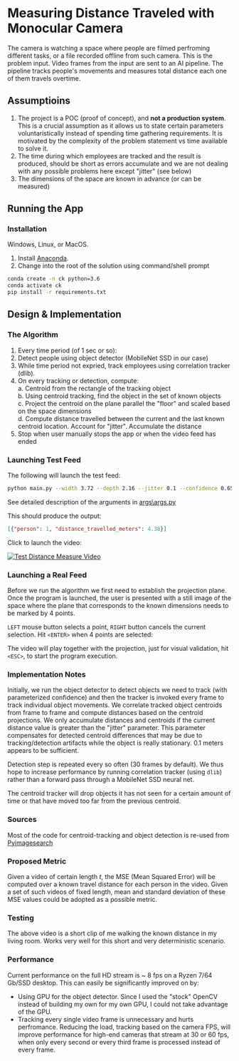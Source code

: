 # Measuring Distance Traveled with Monocular Camera

The camera is watching a space where people are filmed perfroming different tasks, or a file recorded offline from such camera. This is the problem input. Video frames from the input are sent to an AI pipeline. The pipeline tracks people's movements and measures total distance each one of them travels overtime.

## Assumptioins

1. The project is a POC (proof of concept), and **not a production system**. This is a crucial assumption as it allows us to state certain parameters voluntaristically instead of spending time gathering requirements. It is motivated by the complexity of the problem statement vs time available to solve it.
1. The time during which employees are tracked and the result is produced, should be short as errors accumulate and we are not dealing with any possible problems here except "jitter" (see below)
1. The dimensions of the space are known in advance (or can be measured)

## Running the App

### Installation

Windows, Linux, or MacOS.

1. Install [Anaconda](https://www.anaconda.com/products/individual).
1. Change into the root of the solution using command/shell prompt

```sh
conda create -n ck python=3.6
conda activate ck
pip install -r requirements.txt
```
## Design & Implementation

### The Algorithm

1. Every time period (of 1 sec or so):
1. Detect people using object detector (MobileNet SSD in our case)
1. While time period not expried, track employees using correlation tracker (dlib).
1. On every tracking or detection, compute:  
  a. Centroid from the rectangle of the tracking object  
  b. Using centroid tracking, find the object in the set of known objects  
  c. Project the centroid on the plane parallel the "floor" and scaled based on the space dimensions  
  d. Compute distance travelled between the current and the last known centroid location. Account for "jitter". Accumulate the distance
1. Stop when user manually stops the app or when the video feed has ended

### Launching Test Feed

The following will launch the test feed:

```sh
python main.py --width 3.72 --depth 2.16 --jitter 0.1 --confidence 0.65 --input "videos/den3.mp4" --test
```

See detailed description of the arguments in [args\args.py](args/args.py)

This should produce the output:

```json
[{"person": 1, "distance_travelled_meters": 4.38}]
```
Click to launch the video:  

[![Test Distance Measure Video](https://img.youtube.com/vi/6fRGGj58IQo/0.jpg)](https://www.youtube.com/watch?v=6fRGGj58IQo)

### Launching a Real Feed

Before we run the algorithm we first need to establish the projection plane. Once the program is launched, the user is presented with a still image of the space where the plane that corresponds to the known dimensions needs to be marked by 4 points.

`LEFT` mouse button selects a point, `RIGHT` button cancels the current selection. Hit `<ENTER>` when 4 points are selected:


The video will play together with the projection, just for visual validation, hit `<ESC>`, to start the program execution.

### Implementation Notes

Initially, we run the object detector to detect objects we need to track (with parameterized confidence) and then the tracker is invoked every frame to track individual object movements. We correlate tracked object centroids from frame to frame and compute distances based on the centroid projections. We only accumulate distances and centroids if the current distance value is greater than the "jitter" parameter. This parameter compensates for detected centroid differences that may be due to tracking/detection artifacts while the object is really stationary. 0.1 meters appears to be sufficient. 

Detection step is repeated every so often (30 frames by default). We thus hope to increase performance by running correlation tracker  (using `dlib`) rather than a forward pass through a MobileNet SSD neural net.

The centroid tracker will drop objects it has not seen for a certain amount of time or that have moved too far from the previous centroid.

### Sources

Most of the code for centroid-tracking and object detection is re-used from [Pyimagesearch](https://www.pyimagesearch.com/2018/08/13/opencv-people-counter/)

### Proposed Metric

Given a video of certain length _t_, the MSE (Mean Squared Error) will be computed over a known travel distance for each person in the video. Given a set of such videos of fixed length, mean and standard deviation of these MSE values could be adopted as a possible metric.

### Testing

The above video is a short clip of me walking the known distance in my living room. Works very well for this short and very deterministic scenario.

### Performance

Current performance on the full HD stream is ~ 8 fps on a Ryzen 7/64 Gb/SSD desktop. This can easily be significantly improved on by:

- Using GPU for the object detector. Since I used the "stock" OpenCV instead of building my own for my own GPU, I could not take advantage of the GPU.
- Tracking every single video frame is unnecessary and hurts perfromance. Reducing the load, tracking based on the camera FPS, will improve performance for high-end cameras that stream at 30 or 60 fps, when only every second or every third frame is processed instead of every frame.